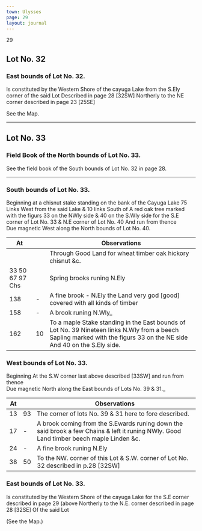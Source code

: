```yaml
---
town: Ulysses
page: 29
layout: journal
---
```


29

## Lot No. 32

### East bounds of Lot No. 32.

Is constituted by the Western Shore of the cayuga Lake from the S.Ely corner of the said Lot Described in page 28 [32SW] Northerly to the NE corner described in page 23 [25SE]

See the Map.

---

## Lot No. 33

### Field Book of the North bounds of Lot No. 33.

See the field book of the South bounds of Lot No. 32 in page 28.

---

### South bounds of Lot No. 33.

Beginning at a chisnut stake standing on the bank of the Cayuga Lake 75 Links West from the said Lake & 10 links South of A red oak tree marked with the figurs 33 on the NWly side & 40 on the S.Wly side for the S.E corner of Lot No. 33 & N.E corner of Lot No. 40 And run from thence \
Due magnetic West along the North bounds of Lot No. 40.

| At |    | Observations |
| -- | -- | ------------ |
| | | Through Good Land for wheat timber oak hickory chisnut &c.
| 33 50 67 97 Chs | | Spring brooks runing N.Ely
| 138 | - | A fine brook - N.Ely the Land very god [good] covered with all kinds of timber
| 158 | - | A brook runing N.Wly_
| 162 | 10 | To a maple Stake standing in the East bounds of Lot No. 39 Nineteen links N.Wly from a beech Sapling marked with the figurs 33 on the NE side And 40 on the S.Ely side.

### West bounds of Lot No. 33.

Beginning At the S.W corner last above described [33SW] and run from thence \
Due magnetic North along the East bounds of Lots No. 39 & 31._

| At |    | Observations |
| -- | -- | ------------ |
| 13 | 93 | The corner of lots No. 39 & 31 here to fore described.
| 17 | -  | A brook coming from the S.Ewards runing down the said brook a few Chains & left it runing NWly. Good Land timber beech maple Linden &c.
| 24 | -  | A fine brook runing N.Ely
| 38 | 50 | To the NW. corner of this Lot & S.W. corner of Lot No. 32 described in p.28 [32SW]

### East bounds of Lot No. 33.

Is constituted by the Western Shore of the cayuga Lake for the S.E corner described in page 29 (above Northerly to the N.E. corner described in page 28 [32SE] Of the said Lot

(See the Map.)
